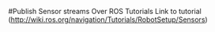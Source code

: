 #Publish Sensor streams Over ROS Tutorials
Link to tutorial (http://wiki.ros.org/navigation/Tutorials/RobotSetup/Sensors)

